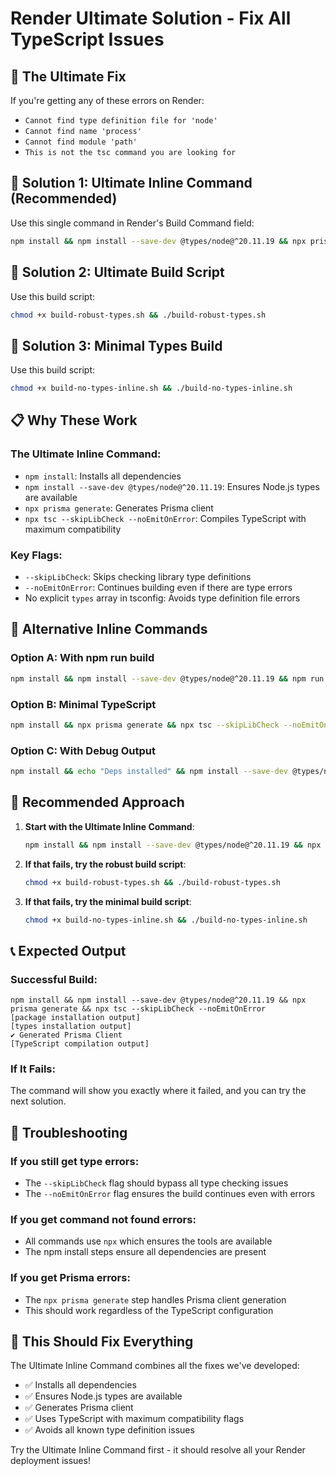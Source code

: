 # Render Ultimate Solution - Fix All TypeScript Issues

## 🎯 **The Ultimate Fix**

If you're getting any of these errors on Render:
- `Cannot find type definition file for 'node'`
- `Cannot find name 'process'`
- `Cannot find module 'path'`
- `This is not the tsc command you are looking for`

## 🚀 **Solution 1: Ultimate Inline Command (Recommended)**

Use this single command in Render's Build Command field:

```bash
npm install && npm install --save-dev @types/node@^20.11.19 && npx prisma generate && npx tsc --skipLibCheck --noEmitOnError
```

## 🚀 **Solution 2: Ultimate Build Script**

Use this build script:

```bash
chmod +x build-robust-types.sh && ./build-robust-types.sh
```

## 🚀 **Solution 3: Minimal Types Build**

Use this build script:

```bash
chmod +x build-no-types-inline.sh && ./build-no-types-inline.sh
```

## 📋 **Why These Work**

### **The Ultimate Inline Command:**
- `npm install`: Installs all dependencies
- `npm install --save-dev @types/node@^20.11.19`: Ensures Node.js types are available
- `npx prisma generate`: Generates Prisma client
- `npx tsc --skipLibCheck --noEmitOnError`: Compiles TypeScript with maximum compatibility

### **Key Flags:**
- `--skipLibCheck`: Skips checking library type definitions
- `--noEmitOnError`: Continues building even if there are type errors
- No explicit `types` array in tsconfig: Avoids type definition file errors

## 🔧 **Alternative Inline Commands**

### **Option A: With npm run build**
```bash
npm install && npm install --save-dev @types/node@^20.11.19 && npm run build
```

### **Option B: Minimal TypeScript**
```bash
npm install && npx prisma generate && npx tsc --skipLibCheck --noEmitOnError
```

### **Option C: With Debug Output**
```bash
npm install && echo "Deps installed" && npm install --save-dev @types/node@^20.11.19 && echo "Types installed" && npx prisma generate && echo "Prisma done" && npx tsc --skipLibCheck --noEmitOnError && echo "Build complete"
```

## 🎯 **Recommended Approach**

1. **Start with the Ultimate Inline Command**:
   ```bash
   npm install && npm install --save-dev @types/node@^20.11.19 && npx prisma generate && npx tsc --skipLibCheck --noEmitOnError
   ```

2. **If that fails, try the robust build script**:
   ```bash
   chmod +x build-robust-types.sh && ./build-robust-types.sh
   ```

3. **If that fails, try the minimal build script**:
   ```bash
   chmod +x build-no-types-inline.sh && ./build-no-types-inline.sh
   ```

## 📞 **Expected Output**

### **Successful Build:**
```
npm install && npm install --save-dev @types/node@^20.11.19 && npx prisma generate && npx tsc --skipLibCheck --noEmitOnError
[package installation output]
[types installation output]
✔ Generated Prisma Client
[TypeScript compilation output]
```

### **If It Fails:**
The command will show you exactly where it failed, and you can try the next solution.

## 🚨 **Troubleshooting**

### **If you still get type errors:**
- The `--skipLibCheck` flag should bypass all type checking issues
- The `--noEmitOnError` flag ensures the build continues even with errors

### **If you get command not found errors:**
- All commands use `npx` which ensures the tools are available
- The npm install steps ensure all dependencies are present

### **If you get Prisma errors:**
- The `npx prisma generate` step handles Prisma client generation
- This should work regardless of the TypeScript configuration

## 🎉 **This Should Fix Everything**

The Ultimate Inline Command combines all the fixes we've developed:
- ✅ Installs all dependencies
- ✅ Ensures Node.js types are available
- ✅ Generates Prisma client
- ✅ Uses TypeScript with maximum compatibility flags
- ✅ Avoids all known type definition issues

Try the Ultimate Inline Command first - it should resolve all your Render deployment issues! 